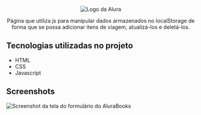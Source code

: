<p align="center"> <img src="https://github.com/MonicaHillman/aluraplay-requisicoes/blob/main/img/logo.png" alt="Logo da Alura"> </p>
<p align="center">Página que utiliza js para manipular dados armazenados no localStorage de forma que se possa adicionar itens de viagem, atualizá-los e deletá-los.</p>

## Tecnologias utilizadas no projeto
* HTML
* CSS
* Javascript

## Screenshots
![Screenshot da tela do formulário do AluraBooks](https://imgur.com/bupnUfx.png)
